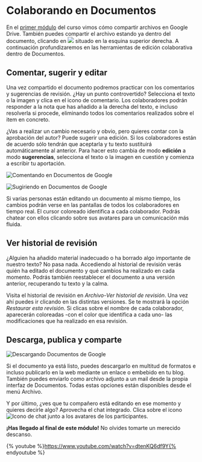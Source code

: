 # Colaborando en Documentos

En el [primer módulo](compartir-y-colaborar.md) del curso vimos cómo compartir archivos en Google Drive. También puedes compartir el archivo estando ya dentro del documento, clicando en ![](https://catedu.gitbooks.io/trabajo-colaborativo-con-google-drive/content/images/Boton_compartir.png) situado en la esquina superior derecha. A continuación profundizaremos en las herramientas de edición colaborativa dentro de Documentos.

## Comentar, sugerir y editar

Una vez compartido el documento podremos practicar con los comentarios y sugerencias de revisión. ¿Hay un punto controvertido? Selecciona el
texto o la imagen y clica en el icono de comentario. Los colaboradores podrán responder a la nota que has añadido a la derecha del texto, e
incluso resolverla si procede, eliminando todos los comentarios realizados sobre el item en concreto.

¿Vas a realizar un cambio necesario y obvio, pero quieres contar con la aprobación del autor? Puede sugerir una edición. Si los colaboradores
están de acuerdo sólo tendrán que aceptarla y tu texto sustituirá automáticamente al anterior. Para hacer esto cambia de modo **edición**
a modo **sugerencias**, selecciona el texto o la imagen en cuestión y comienza a escribir tu aportación.

![Comentando en Documentos de Google](https://catedu.gitbooks.io/trabajo-colaborativo-con-google-drive/content/images/Comentando_en_Documentos_de_Google.png)

![Sugiriendo en Documentos de Google](https://catedu.gitbooks.io/trabajo-colaborativo-con-google-drive/content/images/Sugiriendo_en_Documentos_de_Google.png)

Si varias personas están editando un documento al mismo tiempo, los cambios podrán verse en las pantallas de todos los colaboradores en tiempo real. El cursor coloreado identifica a cada colaborador. Podrás chatear con ellos clicando sobre sus avatares para un comunicación más fluida.

## Ver historial de revisión

¿Alguien ha añadido material inadecuado o ha borrado algo importante de nuestro texto? No pasa nada. Accediendo al historial de revisión verás
quién ha editado el documento y qué cambios ha realizado en cada momento. Podrás también reestablecer el documento a una versión anterior, recuperando tu texto y la calma.

Visita el historial de revisión en *Archivo*-*Ver historial de revisión*. Una vez ahí puedes ir clicando en las distintas versiones. Se
te mostrará la opción *Restaurar esta revisión*. Si clicas sobre el nombre de cada colaborador, aparecerán coloreadas -con el color que
identifica a cada uno- las modificaciones que ha realizado en esa revisión.

## Descarga, publica y comparte

![Descargando Documentos de Google](https://catedu.gitbooks.io/trabajo-colaborativo-con-google-drive/content/images/Descargando_Documentos_de_Google.png)

Si el documento ya está listo, puedes descargarlo en multitud de formatos e incluso publicarlo en la web mediante un enlace o embebido en tu blog. También puedes enviarlo como archivo adjunto a un mail desde la propia interfaz de Documentos. Todas estas opciones están disponibles desde el menú Archivo.

Y por último, ¿ves que tu compañero está editando en ese momento y quieres decirle algo? Aprovecha el chat integrado. Clica sobre el icono ![Icono de chat](https://catedu.gitbooks.io/trabajo-colaborativo-con-google-drive/content/images/Icono_de_chat.png) junto a los avatares de los participantes.

**¡Has llegado al final de este módulo!** No olvides tomarte un merecido descanso.

{% youtube %}https://www.youtube.com/watch?v=dtenKQ6df9Y{% endyoutube %}